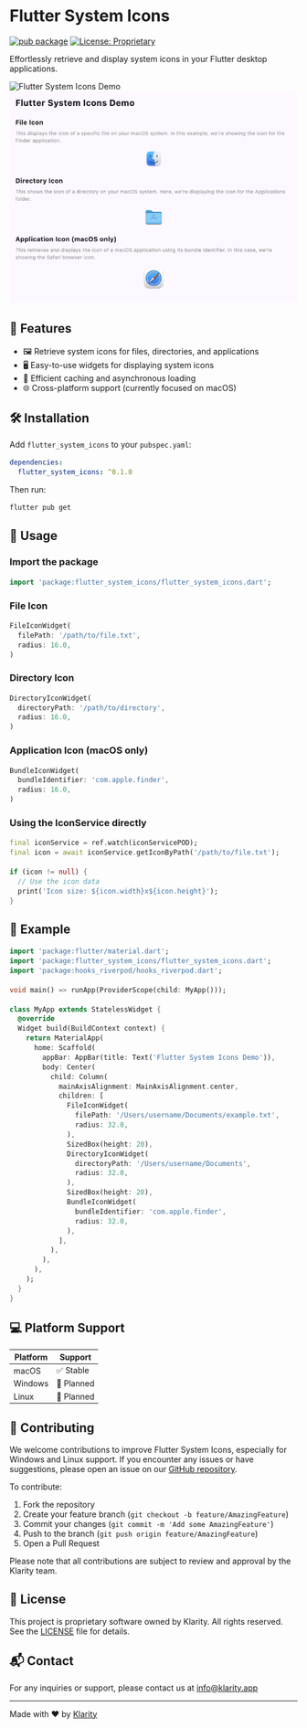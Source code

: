 # Flutter System Icons

[![pub package](https://img.shields.io/pub/v/flutter_system_icons.svg)](https://pub.dev/packages/flutter_system_icons)
[![License: Proprietary](https://img.shields.io/badge/license-Proprietary-red.svg)](LICENSE)

Effortlessly retrieve and display system icons in your Flutter desktop applications.

![Flutter System Icons Demo](https://path.to/your/demo.gif)
![Example App](assets/example_app.png)

## 🚀 Features

- 🖼️ Retrieve system icons for files, directories, and applications
- 🖥️ Easy-to-use widgets for displaying system icons
- 🚀 Efficient caching and asynchronous loading
- 🌐 Cross-platform support (currently focused on macOS)

## 🛠️ Installation

Add `flutter_system_icons` to your `pubspec.yaml`:

```yaml
dependencies:
  flutter_system_icons: ^0.1.0
```

Then run:

```bash
flutter pub get
```

## 🔧 Usage

### Import the package

```dart
import 'package:flutter_system_icons/flutter_system_icons.dart';
```

### File Icon

```dart
FileIconWidget(
  filePath: '/path/to/file.txt',
  radius: 16.0,
)
```

### Directory Icon

```dart
DirectoryIconWidget(
  directoryPath: '/path/to/directory',
  radius: 16.0,
)
```

### Application Icon (macOS only)

```dart
BundleIconWidget(
  bundleIdentifier: 'com.apple.finder',
  radius: 16.0,
)
```

### Using the IconService directly

```dart
final iconService = ref.watch(iconServicePOD);
final icon = await iconService.getIconByPath('/path/to/file.txt');

if (icon != null) {
  // Use the icon data
  print('Icon size: ${icon.width}x${icon.height}');
}
```

## 📱 Example

```dart
import 'package:flutter/material.dart';
import 'package:flutter_system_icons/flutter_system_icons.dart';
import 'package:hooks_riverpod/hooks_riverpod.dart';

void main() => runApp(ProviderScope(child: MyApp()));

class MyApp extends StatelessWidget {
  @override
  Widget build(BuildContext context) {
    return MaterialApp(
      home: Scaffold(
        appBar: AppBar(title: Text('Flutter System Icons Demo')),
        body: Center(
          child: Column(
            mainAxisAlignment: MainAxisAlignment.center,
            children: [
              FileIconWidget(
                filePath: '/Users/username/Documents/example.txt',
                radius: 32.0,
              ),
              SizedBox(height: 20),
              DirectoryIconWidget(
                directoryPath: '/Users/username/Documents',
                radius: 32.0,
              ),
              SizedBox(height: 20),
              BundleIconWidget(
                bundleIdentifier: 'com.apple.finder',
                radius: 32.0,
              ),
            ],
          ),
        ),
      ),
    );
  }
}
```

## 💻 Platform Support

| Platform | Support |
|----------|---------|
| macOS    | ✅ Stable |
| Windows  | 🚧 Planned |
| Linux    | 🚧 Planned |

## 🤝 Contributing

We welcome contributions to improve Flutter System Icons, especially for Windows and Linux support. If you encounter any issues or have suggestions, please open an issue on our [GitHub repository](https://github.com/klarity-app/flutter_system_icons).

To contribute:

1. Fork the repository
2. Create your feature branch (`git checkout -b feature/AmazingFeature`)
3. Commit your changes (`git commit -m 'Add some AmazingFeature'`)
4. Push to the branch (`git push origin feature/AmazingFeature`)
5. Open a Pull Request

Please note that all contributions are subject to review and approval by the Klarity team.

## 📄 License

This project is proprietary software owned by Klarity. All rights reserved. See the [LICENSE](LICENSE) file for details.

## 📬 Contact

For any inquiries or support, please contact us at info@klarity.app

---

Made with ❤️ by [Klarity](https://www.klarity.app)
